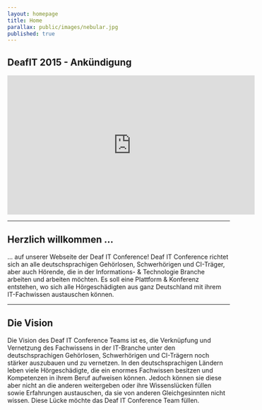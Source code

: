 ```yaml
---
layout: homepage
title: Home
parallax: public/images/nebular.jpg
published: true
---
```



## <a id="video"></a>DeafIT 2015 - Ankündigung

<iframe width="560" height="315" src="https://www.youtube.com/embed/IgYucwI3lWE" frameborder="0" allowfullscreen &cc_load_policy=1></iframe>


-------------

## <a id="willkommen"></a>Herzlich willkommen ...

... auf unserer Webseite der Deaf IT Conference! Deaf IT Conference richtet sich an alle deutschsprachigen Gehörlosen, Schwerhörigen und CI-Träger, aber auch Hörende, die in der Informations- & Technologie Branche arbeiten und arbeiten möchten. Es soll eine Plattform & Konferenz entstehen, wo sich alle Hörgeschädigten aus ganz Deutschland mit ihrem IT-Fachwissen austauschen können.

-------------

## <a id="vision"></a>Die Vision

Die Vision des Deaf IT Conference Teams ist es, die Verknüpfung und Vernetzung des Fachwissens in der IT-Branche unter den deutschsprachigen Gehörlosen, Schwerhörigen und CI-Trägern noch stärker auszubauen und zu vernetzen. In den deutschsprachigen Ländern leben viele Hörgeschädigte, die ein enormes Fachwissen besitzen und Kompetenzen in ihrem Beruf aufweisen können. Jedoch können sie diese aber nicht an die anderen weitergeben oder ihre Wissenslücken füllen sowie Erfahrungen austauschen, da sie von anderen Gleichgesinnten nicht wissen. Diese Lücke möchte das Deaf IT Conference Team füllen.
